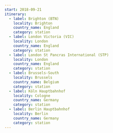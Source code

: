 ```yaml
---
start: 2018-09-21
itinerary:
  - label: Brighton (BTN)
    locality: Brighton
    country_name: England
    category: station
  - label: London Victoria (VIC)
    locality: London
    country_name: England
    category: station
  - label: London St Pancras International (STP)
    locality: London
    country_name: England
    category: station
  - label: Brussels-South
    locality: Brussels
    country_name: Belgium
    category: station
  - label: Köln Hauptbahnhof
    locality: Cologne
    country_name: Germany
    category: station
  - label: Berlin Hauptbahnhof
    locality: Berlin
    country_name: Germany
    category: station
---
```

